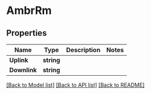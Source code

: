 # AmbrRm

## Properties
Name | Type | Description | Notes
------------ | ------------- | ------------- | -------------
**Uplink** | **string** |  | 
**Downlink** | **string** |  | 

[[Back to Model list]](../README.md#documentation-for-models) [[Back to API list]](../README.md#documentation-for-api-endpoints) [[Back to README]](../README.md)


